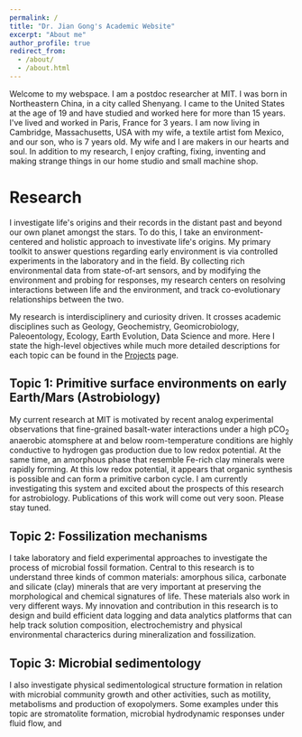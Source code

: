 ```yaml
---
permalink: /
title: "Dr. Jian Gong's Academic Website"
excerpt: "About me"
author_profile: true
redirect_from: 
  - /about/
  - /about.html
---
```


Welcome to my webspace. I am a postdoc researcher at MIT. I was born in Northeastern China, in a city called Shenyang. I came to the United States at the age of 19 and have studied and worked here for more than 15 years. I've lived and worked in Paris, France for 3 years. I am now living in Cambridge, Massachusetts, USA with my wife, a textile artist fom Mexico, and our son, who is 7 years old. My wife and I are makers in our hearts and soul. In addition to my research, I enjoy crafting, fixing, inventing and making strange things in our home studio and small machine shop.

# Research

I investigate life's origins and their records in the distant past and beyond our own planet amongst the stars. To do this, I take an environment-centered and holistic approach to investivate life's origins. My primary toolkit to answer questions regarding early environment is via controlled experiments in the laboratory and in the field. By collecting rich environmental data from state-of-art sensors, and by modifying the environment and probing for responses, my research centers on resolving interactions between life and the environment, and track co-evolutionary relationships between the two.

My research is interdisciplinery and curiosity driven. It crosses academic disciplines such as Geology, Geochemistry, Geomicrobiology, Paleoentology, Ecology, Earth Evolution, Data Science and more. Here I state the high-level objectives while much more detailed descriptions for each topic can be found in the [Projects](projects.html) page.

## Topic 1: Primitive surface environments on early Earth/Mars (Astrobiology)

My current research at MIT is motivated by recent analog experimental observations that fine-grained basalt-water interactions under a high pCO<sub>2</sub> anaerobic atomsphere at and below room-temperature conditions are highly conductive to hydrogen gas production due to low redox potential. At the same time, an amorphous phase that resemble Fe-rich clay minerals were rapidly forming. At this low redox potential, it appears that organic synthesis is possible and can form a primitive carbon cycle. I am currently investigating this system and excited about the prospects of this research for astrobiology. Publications of this work will come out very soon. Please stay tuned.

## Topic 2: Fossilization mechanisms

I take laboratory and field experimental approaches to investigate the process of microbial fossil formation. Central to this research is to understand three kinds of common materials: amorphous silica, carbonate and silicate (clay) minerals that are very important at preserving the morphological and chemical signatures of life. These materials also work in very different ways. My innovation and contribution in this research is to design and build efficient data logging and data analytics platforms that can help track solution composition, electrochemistry and physical environmental characterics during mineralization and fossilization.

## Topic 3: Microbial sedimentology

I also investigate physical sedimentological structure formation in relation with microbial community growth and other activities, such as motility, metabolisms and production of exopolymers. Some examples under this topic are stromatolite formation, microbial hydrodynamic responses under fluid flow, and 